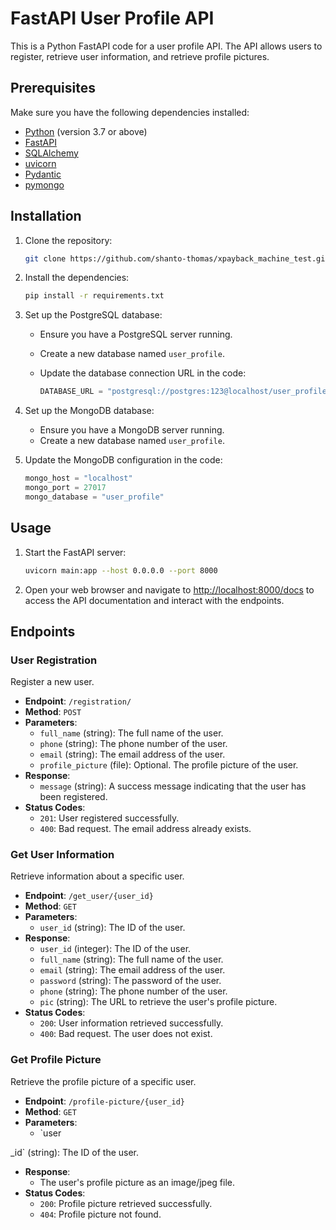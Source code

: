 # FastAPI User Profile API

This is a Python FastAPI code for a user profile API. The API allows users to register, retrieve user information, and retrieve profile pictures.

## Prerequisites

Make sure you have the following dependencies installed:

- [Python](https://www.python.org/) (version 3.7 or above)
- [FastAPI](https://fastapi.tiangolo.com/)
- [SQLAlchemy](https://www.sqlalchemy.org/)
- [uvicorn](https://www.uvicorn.org/)
- [Pydantic](https://pydantic-docs.helpmanual.io/)
- [pymongo](https://pymongo.readthedocs.io/)

## Installation

1. Clone the repository:

   ```bash
   git clone https://github.com/shanto-thomas/xpayback_machine_test.git
   ```

2. Install the dependencies:

   ```bash
   pip install -r requirements.txt
   ```

3. Set up the PostgreSQL database:

   - Ensure you have a PostgreSQL server running.
   - Create a new database named `user_profile`.
   - Update the database connection URL in the code:

     ```python
     DATABASE_URL = "postgresql://postgres:123@localhost/user_profile"
     ```

4. Set up the MongoDB database:

   - Ensure you have a MongoDB server running.
   - Create a new database named `user_profile`.

5. Update the MongoDB configuration in the code:

   ```python
   mongo_host = "localhost"
   mongo_port = 27017
   mongo_database = "user_profile"
   ```

## Usage

1. Start the FastAPI server:

   ```bash
   uvicorn main:app --host 0.0.0.0 --port 8000
   ```

2. Open your web browser and navigate to [http://localhost:8000/docs](http://localhost:8000/docs) to access the API documentation and interact with the endpoints.

## Endpoints

### User Registration

Register a new user.

- **Endpoint**: `/registration/`
- **Method**: `POST`
- **Parameters**:
  - `full_name` (string): The full name of the user.
  - `phone` (string): The phone number of the user.
  - `email` (string): The email address of the user.
  - `profile_picture` (file): Optional. The profile picture of the user.
- **Response**:
  - `message` (string): A success message indicating that the user has been registered.
- **Status Codes**:
  - `201`: User registered successfully.
  - `400`: Bad request. The email address already exists.

### Get User Information

Retrieve information about a specific user.

- **Endpoint**: `/get_user/{user_id}`
- **Method**: `GET`
- **Parameters**:
  - `user_id` (string): The ID of the user.
- **Response**:
  - `user_id` (integer): The ID of the user.
  - `full_name` (string): The full name of the user.
  - `email` (string): The email address of the user.
  - `password` (string): The password of the user.
  - `phone` (string): The phone number of the user.
  - `pic` (string): The URL to retrieve the user's profile picture.
- **Status Codes**:
  - `200`: User information retrieved successfully.
  - `400`: Bad request. The user does not exist.

### Get Profile Picture

Retrieve the profile picture of a specific user.

- **Endpoint**: `/profile-picture/{user_id}`
- **Method**: `GET`
- **Parameters**:
  - `user

_id` (string): The ID of the user.
- **Response**:
  - The user's profile picture as an image/jpeg file.
- **Status Codes**:
  - `200`: Profile picture retrieved successfully.
  - `404`: Profile picture not found.
